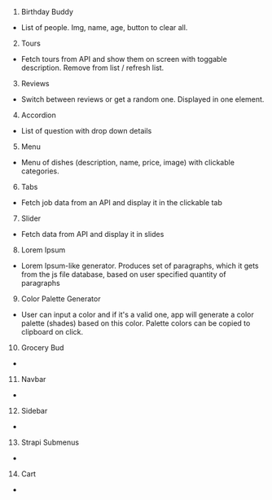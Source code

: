 1. Birthday Buddy

- List of people. Img, name, age, button to clear all.

2. Tours

- Fetch tours from API and show them on screen with toggable description. Remove from list / refresh list.

3. Reviews

- Switch between reviews or get a random one. Displayed in one element.

4. Accordion

- List of question with drop down details

5. Menu

- Menu of dishes (description, name, price, image) with clickable categories.

6. Tabs

- Fetch job data from an API and display it in the clickable tab

7. Slider

- Fetch data from API and display it in slides

8. Lorem Ipsum

- Lorem Ipsum-like generator. Produces set of paragraphs, which it gets from the js file database, based on user specified quantity of paragraphs

9. Color Palette Generator

- User can input a color and if it's a valid one, app will generate a color palette (shades) based on this color. Palette colors can be copied to clipboard on click.

10. Grocery Bud

-

11. Navbar

-

12. Sidebar

-

13. Strapi Submenus

-

14. Cart

-
